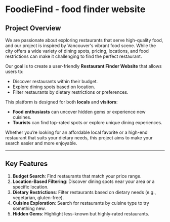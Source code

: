 # FoodieFind - food finder website

## Project Overview  
We are passionate about exploring restaurants that serve high-quality food, and our project is inspired by Vancouver's vibrant food scene. While the city offers a wide variety of dining spots, pricing, locations, and food restrictions can make it challenging to find the perfect restaurant.  

Our goal is to create a user-friendly **Restaurant Finder Website** that allows users to:  
- Discover restaurants within their budget.  
- Explore dining spots based on location.  
- Filter restaurants by dietary restrictions or preferences.  

This platform is designed for both **locals** and **visitors**:  
- **Food enthusiasts** can uncover hidden gems or experience new cuisines.  
- **Tourists** can find top-rated spots or explore unique dining experiences.  

Whether you’re looking for an affordable local favorite or a high-end restaurant that suits your dietary needs, this project aims to make your search easier and more enjoyable.  


---

## Key Features  
1. **Budget Search**: Find restaurants that match your price range.  
2. **Location-Based Filtering**: Discover dining spots near your area or a specific location.  
3. **Dietary Restrictions**: Filter restaurants based on dietary needs (e.g., vegetarian, gluten-free).  
4. **Cuisine Exploration**: Search for restaurants by cuisine type to try something new.  
5. **Hidden Gems**: Highlight less-known but highly-rated restaurants.  
